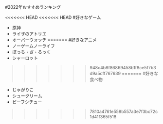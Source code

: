 #2022年おすすめランキング


<<<<<<< HEAD
<<<<<<< HEAD
#好きなゲーム
 - 原神
 - ライザのアトリエ
 - オーバーウォッチ
=======
#好きなアニメ
 - ノーゲームノーライフ
 - ぼっち・ざ・ろっく
 - シャーロット
>>>>>>> 948c4b8f86869458b1f8ce5f7b3d9a5cff767639
=======
#好きな食べ物
 - じゃがりこ
 - シュークリーム
 - ビーフシチュー
>>>>>>> 7810a4761e558b557a3e7f3bc72c1d41f365f518
